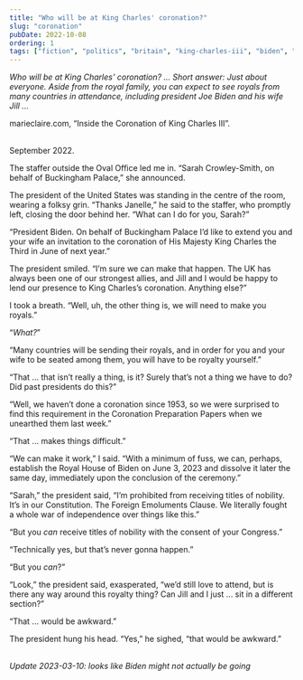 ```yaml
---
title: "Who will be at King Charles' coronation?"
slug: "coronation"
pubDate: 2022-10-08
ordering: 1
tags: ["fiction", "politics", "britain", "king-charles-iii", "biden", "sarah"]
---
```


_Who will be at King Charles’ coronation? ... Short answer: Just about everyone. Aside from the royal family, you can expect to see royals from many countries in attendance, including president Joe Biden and his wife Jill ..._
<div class="quote-attribution">
marieclaire.com, “Inside the Coronation of King Charles III”.
</div>

<br />

<span class="small-caps">September 2022.</span>

The staffer outside the Oval Office led me in. “Sarah Crowley-Smith, on behalf of Buckingham Palace,” she announced.

The president of the United States was standing in the centre of the room, wearing a folksy grin. “Thanks Janelle,” he said to the staffer, who promptly left, closing the door behind her. “What can I do for you, Sarah?”

“President Biden. On behalf of Buckingham Palace I’d like to extend you and your wife an invitation to the coronation of His Majesty King Charles the Third in June of next year.”

The president smiled. “I’m sure we can make that happen. The UK has always been one of our strongest allies, and Jill and I would be happy to lend our presence to King Charles’s coronation. Anything else?”

I took a breath. “Well, uh, the other thing is, we will need to make you royals.”

“_What?_”

“Many countries will be sending their royals, and in order for you and your wife to be seated among them, you will have to be royalty yourself.”

“That ... that isn’t really a thing, is it? Surely that’s not a thing we have to do? Did past presidents do this?”

“Well, we haven’t done a coronation since 1953, so we were surprised to find this requirement in the Coronation Preparation Papers when we unearthed them last week.”

“That ... makes things difficult.”

“We can make it work,” I said. “With a minimum of fuss, we can, perhaps, establish the Royal House of Biden on June 3, 2023 and dissolve it later the same day, immediately upon the conclusion of the ceremony.”

“Sarah,” the president said, “I’m prohibited from receiving titles of nobility. It’s in our Constitution. The Foreign Emoluments Clause. We literally fought a whole war of independence over things like this.”

“But you _can_ receive titles of nobility with the consent of your Congress.”

“Technically yes, but that’s never gonna happen.”

“But you _can_?”

“Look,” the president said, exasperated, “we’d still love to attend, but is there any way around this royalty thing? Can Jill and I just ... sit in a different section?”

“That ... would be awkward.”

The president hung his head. “Yes,” he sighed, “that would be awkward.”

<br />

<div class="commentary">
<i>
Update 2023-03-10: looks like Biden might not actually be going
</i>
</div>